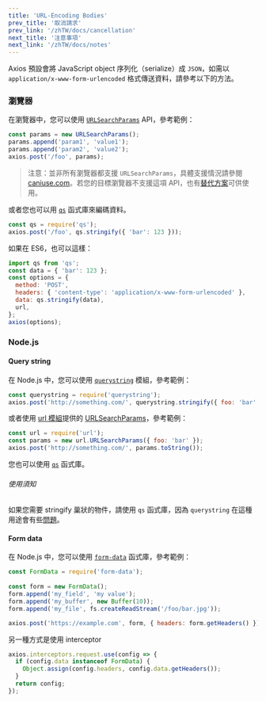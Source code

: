 ```yaml
---
title: 'URL-Encoding Bodies'
prev_title: '取消請求'
prev_link: '/zhTW/docs/cancellation'
next_title: '注意事項'
next_link: '/zhTW/docs/notes'
---
```


Axios 預設會將 JavaScript object 序列化（serialize）成 `JSON`，如需以 `application/x-www-form-urlencoded` 格式傳送資料，請參考以下的方法。

### 瀏覽器

在瀏覽器中，您可以使用 [`URLSearchParams`](https://developer.mozilla.org/en-US/docs/Web/API/URLSearchParams) API，參考範例：

```js
const params = new URLSearchParams();
params.append('param1', 'value1');
params.append('param2', 'value2');
axios.post('/foo', params);
```

> 注意：並非所有瀏覽器都支援 `URLSearchParams`，具體支援情況請參閱 [caniuse.com](http://www.caniuse.com/#feat=urlsearchparams)。若您的目標瀏覽器不支援這項 API，也有[替代方案](https://github.com/WebReflection/url-search-params)可供使用。

或者您也可以用 [`qs`](https://github.com/ljharb/qs) 函式庫來編碼資料。

```js
const qs = require('qs');
axios.post('/foo', qs.stringify({ 'bar': 123 }));
```

如果在 ES6，也可以這樣：

```js
import qs from 'qs';
const data = { 'bar': 123 };
const options = {
  method: 'POST',
  headers: { 'content-type': 'application/x-www-form-urlencoded' },
  data: qs.stringify(data),
  url,
};
axios(options);
```

### Node.js

#### Query string

在 Node.js 中，您可以使用 [`querystring`](https://nodejs.org/api/querystring.html) 模組，參考範例：

```js
const querystring = require('querystring');
axios.post('http://something.com/', querystring.stringify({ foo: 'bar' }));
```

或者使用 [url 模組](https://nodejs.org/api/url.html)提供的 [URLSearchParams](https://nodejs.org/api/url.html#url_class_urlsearchparams)，參考範例：

```js
const url = require('url');
const params = new url.URLSearchParams({ foo: 'bar' });
axios.post('http://something.com/', params.toString());
```

您也可以使用 [`qs`](https://github.com/ljharb/qs) 函式庫。

###### 使用須知

如果您需要 stringify 巢狀的物件，請使用 `qs` 函式庫，因為 `querystring` 在這種用途會有些[問題](https://github.com/nodejs/node-v0.x-archive/issues/1665)。

#### Form data

在 Node.js 中，您可以使用 [`form-data`](https://github.com/form-data/form-data) 函式庫，參考範例：

```js
const FormData = require('form-data');
 
const form = new FormData();
form.append('my_field', 'my value');
form.append('my_buffer', new Buffer(10));
form.append('my_file', fs.createReadStream('/foo/bar.jpg'));

axios.post('https://example.com', form, { headers: form.getHeaders() })
```

另一種方式是使用 interceptor

```js
axios.interceptors.request.use(config => {
  if (config.data instanceof FormData) {
    Object.assign(config.headers, config.data.getHeaders());
  }
  return config;
});
```